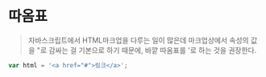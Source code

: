 # 따옴표
> 자바스크립트에서 HTML마크업을 다루는 일이 많은데 마크업상에서 속성의 값을 "로 감싸는 걸 기본으로 하기 때문에, 바깥 따옴표를 '로 하는 것을 권장한다.

``` javascript
var html = '<a href="#">링크</a>';
```